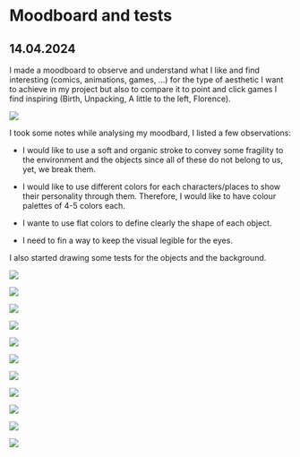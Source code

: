 # Moodboard and tests

## 14.04.2024

I made a moodboard to observe and understand what I like and find interesting (comics, animations, games, ...) for the type of aesthetic I want to achieve in my project but also to compare it to point and click games I find inspiring (Birth, Unpacking, A little to the left, Florence).

![](images/20240414/moodboard.jpg)

I took some notes while analysing my moodbard, I listed a few observations:

- I would like to use a soft and organic stroke to convey some fragility to the environment and the objects since all of these do not belong to us, yet, we break them.

- I would like to use different colors for each characters/places to show their personality through them. Therefore, I would like to have colour palettes of 4-5 colors each.

- I wante to use flat colors to define clearly the shape of each object.

- I need to fin a way to keep the visual legible for the eyes.

I also started drawing some tests for the objects and the background.

![](images/20240414/itemTest1.png)

![](images/20240414/itemTest2.png)

![](images/20240414/itemTest3.png)

![](images/20240414/itemTest4.png)

![](images/20240414/itemTest5.png)

![](images/20240414/backgroundTest1.png)

![](images/20240414/backgroundTest2.png)

![](images/20240414/backgroundTest3.png)

![](images/20240414/backgroundTest4.png)

![](images/20240414/backgroundTest5.png)

![](images/20240414/detail.png)
